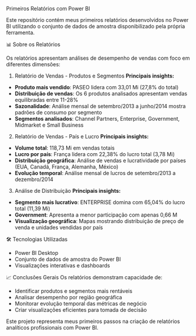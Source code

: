 Primeiros Relatórios com Power BI

Este repositório contém meus primeiros relatórios desenvolvidos no Power BI utilizando o conjunto de dados de amostra disponibilizado pela própria ferramenta.

📊 Sobre os Relatórios

Os relatórios apresentam análises de desempenho de vendas com foco em diferentes dimensões:

1. Relatório de Vendas - Produtos e Segmentos
**Principais insights:**
- **Produto mais vendido**: PASEO lidera com 33,01 Mi (27,8% do total)
- **Distribuição de vendas**: Os 6 produtos analisados apresentam vendas equilibradas entre 11-28%
- **Sazonalidade**: Análise mensal de setembro/2013 a junho/2014 mostra padrões de consumo por segmento
- **Segmentos analisados**: Channel Partners, Enterprise, Government, Midmarket e Small Business

2. Relatório de Vendas - País e Lucro
**Principais insights:**
- **Volume total**: 118,73 Mi em vendas totais
- **Lucro por país**: França lidera com 22,38% do lucro total (3,78 Mi)
- **Distribuição geográfica**: Análise de vendas e lucratividade por países (EUA, Canadá, França, Alemanha, México)
- **Evolução temporal**: Análise mensal de lucros de setembro/2013 a dezembro/2014

3. Análise de Distribuição
**Principais insights:**
- **Segmento mais lucrativo**: ENTERPRISE domina com 65,04% do lucro total (11,39 Mi)
- **Government**: Apresenta a menor participação com apenas 0,66 M
- **Visualização geográfica**: Mapas mostrando distribuição de preço de venda e unidades vendidas por país

🛠️ Tecnologias Utilizadas
- Power BI Desktop
- Conjunto de dados de amostra do Power BI
- Visualizações interativas e dashboards

📈 Conclusões Gerais
Os relatórios demonstram capacidade de:
- Identificar produtos e segmentos mais rentáveis
- Analisar desempenho por região geográfica
- Monitorar evolução temporal das métricas de negócio
- Criar visualizações eficientes para tomada de decisão

Este projeto representa meus primeiros passos na criação de relatórios analíticos profissionais com Power BI.
